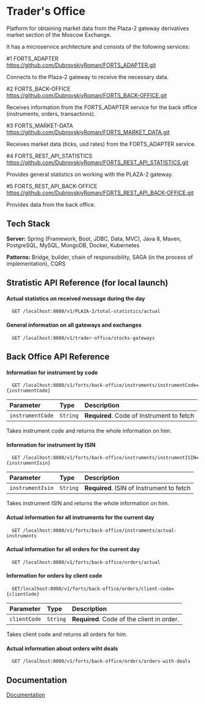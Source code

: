 
# Trader's Office 

Platform for obtaining market data from the Plaza-2 gateway derivatives market 
section of the Moscow Exchange.

It has a microservice architecture and consists of the following services:

#1 FORTS_ADAPTER https://github.com/DubrovskiyRoman/FORTS_ADAPTER.git

Connects to the Plaza-2 gateway to receive the necessary data.

#2 FORTS_BACK-OFFICE https://github.com/DubrovskiyRoman/FORTS_BACK-OFFICE.git

Receives information from the FORTS_ADAPTER service for the back office 
(instruments, orders, transactions).

#3 FORTS_MARKET-DATA https://github.com/DubrovskiyRoman/FORTS_MARKET_DATA.git 

Receives market data (ticks, usd rates) from the FORTS_ADAPTER service.

#4 FORTS_REST_API_STATISTICS https://github.com/DubrovskiyRoman/FORTS_REST_API_STATISTICS.git 

Provides general statistics on working with the PLAZA-2 gateway.

#5 FORTS_REST_API_BACK-OFFICE https://github.com/DubrovskiyRoman/FORTS_REST_API_BACK-OFFICE.git 

Provides data from the back office.
## Tech Stack

**Server:** Spring (Framework, Boot, JDBC, Data, MVC), Java 8, Maven, PostgreSQL, MySQL, 
MongoDB, Docker, Kubernetes

**Patterns:** Bridge, builder, chain of responsobility, SAGA (in the process of implementation), CQRS   


  
## Stratistic API Reference (for local launch)

#### Actual statistics on received message during the day

```http
  GET /localhost:8080/v1/PLAZA-2/total-statistics/actual
```


#### General information on all gateways and exchanges

```http
  GET /localhost:8080/v1/trader-office/stocks-gateways
```

## Back Office API Reference

#### Information for instrument by code

```http
  GET /localhost:8080/v1/forts/back-office/instruments/instrumentCode={instrumentCode}
```

| Parameter | Type     | Description                       |
| :-------- | :------- | :-------------------------------- |
| `instrumentCode`      | `String` | **Required**. Code of Instrument to fetch |


Takes instrument code and returns the whole information on him.

#### Information for instrument by ISIN

```http
  GET /localhost:8080/v1/forts/back-office/instruments/instrumentISIN={instrumentIsin}
```

| Parameter | Type     | Description                       |
| :-------- | :------- | :-------------------------------- |
| `instrumentIsin`      | `String` | **Required**. ISIN of Instrument to fetch |


Takes instrument ISIN and returns the whole information on him.
  
#### Actual information for all instruments for the current day 

```http
  GET /localhost:8080/v1/forts/back-office/instruments/actual-instruments
```

#### Actual information for all orders for the current day 

```http
  GET /localhost:8080/v1/forts/back-office/orders/actual
```
#### Information for orders by client code

```http
  GET/localhost:8080/v1/forts/back-office/orders/client-code={clientCode}
```

| Parameter | Type     | Description                       |
| :-------- | :------- | :-------------------------------- |
| `clientCode`      | `String` | **Required**. Code of the client in order. |


Takes client code and returns all orders for him.

#### Actual information about orders wiht deals 

```http
  GET /localhost:8080/v1/forts/back-office/orders/orders-with-deals
```
## Documentation

[Documentation](https://drive.google.com/file/d/13zD-loUwRXYAw7WyGe4aex3FJJNNwTwS/view?usp=sharing)

  
